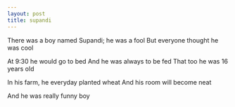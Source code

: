 ```yaml
---
layout: post
title: supandi
---
```


There was a boy named Supandi; he was a fool
But everyone thought he was cool

At 9:30 he would go to bed
And he was always to be fed
That too he was 16 years old

In his farm, he everyday planted wheat
And his room will become neat

And he was really funny boy
